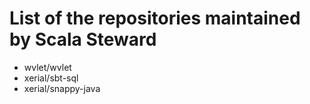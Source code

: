 # List of the repositories maintained by Scala Steward
- wvlet/wvlet
- xerial/sbt-sql
- xerial/snappy-java
